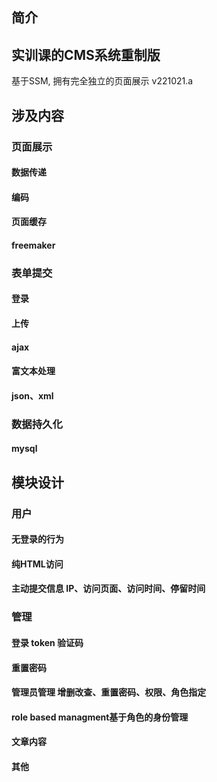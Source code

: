 ## 简介  
## 实训课的CMS系统重制版

基于SSM, 拥有完全独立的页面展示
v221021.a

## 涉及内容
### 页面展示
#### 数据传递
#### 编码
#### 页面缓存
#### freemaker

### 表单提交
#### 登录
#### 上传
#### ajax
#### 富文本处理
#### json、xml

### 数据持久化
#### mysql

## 模块设计
### 用户
#### 无登录的行为
#### 纯HTML访问
#### 主动提交信息  IP、访问页面、访问时间、停留时间

### 管理
#### 登录 token 验证码
#### 重置密码
#### 管理员管理 增删改查、重置密码、权限、角色指定
#### role based managment基于角色的身份管理  
#### 文章内容
#### 其他
